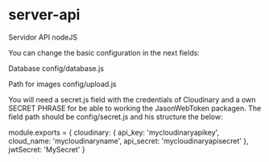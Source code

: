 # server-api
Servidor API nodeJS

You can change the basic configuration in the next fields:

Database
config/database.js

Path for images
config/upload.js

You will need a secret.js field with the credentials of Cloudinary and a own SECRET PHRASE for be able to working the JasonWebToken packagen. The field path should be config/secret.js and his structure the below:

module.exports = {
  cloudinary: {
    api_key: 'mycloudinaryapikey',
    cloud_name: 'mycloudinaryname',
    api_secret: 'mycloudinaryapisecret'
  },
  jwtSecret: 'MySecret'
}
